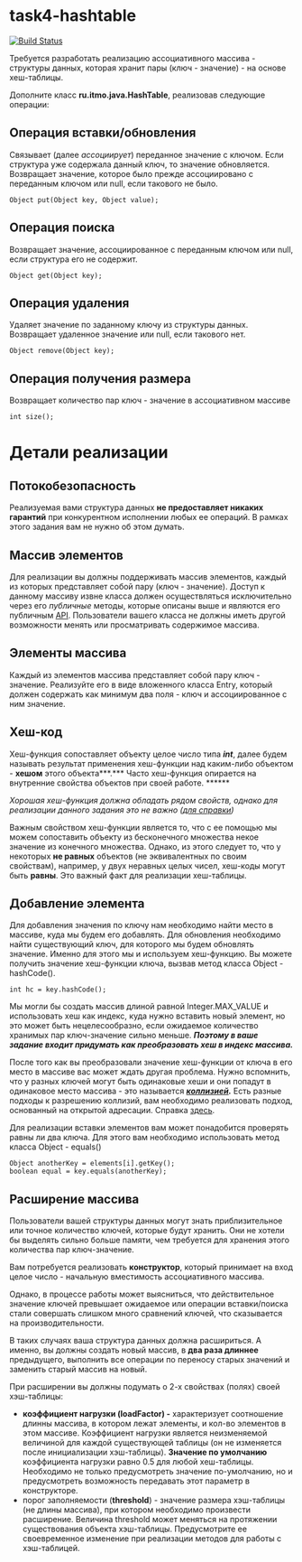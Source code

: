 # task4-hashtable

[![Build Status](https://travis-ci.com/itmo-java-basics-2020/task4-hashtable-Solovejko.svg?branch=master)](https://travis-ci.com/itmo-java-basics-2020/task4-hashtable-Solovejko)


Требуется разработать реализацию ассоциативного массива - структуры данных, которая хранит пары (ключ - значение) - на основе хеш-таблицы.

Дополните класс **ru.itmo.java.HashTable**, реализовав следующие операции:

## Операция вставки/обновления

Связывает (далее *ассоциирует*) переданное значение с ключом. Если структура уже содержала данный ключ, то значение обновляется. Возвращает значение, которое было прежде ассоциировано с переданным ключом или null, если такового не было.

    Object put(Object key, Object value);

## Операция поиска

Возвращает значение, ассоциированное с переданным ключом или null, если структура его не содержит.

    Object get(Object key);

## Операция удаления

Удаляет значение по заданному ключу из структуры данных. Возвращает удаленное значение или null, если такового нет.

    Object remove(Object key);

## Операция получения размера

Возвращает количество пар ключ - значение в ассоциативном массиве

    int size();

# Детали реализации

## Потокобезопасность

Реализуемая вами структура данных **не предоставляет никаких гарантий** при конкурентном исполнении любых ее операций. В рамках этого задания вам не нужно об этом думать.

## Массив элементов

Для реализации вы должны поддерживать массив элементов, каждый из которых представляет собой пару (ключ - значение). Доступ к данному массиву извне класса должен осуществляться исключительно через его *публичные* методы, которые описаны выше и являются его публичным [API](https://ru.wikipedia.org/wiki/API). Пользователи вашего класса не должны иметь другой возможности менять или просматривать содержимое массива.

## Элементы массива

Каждый из элементов массива представляет собой пару ключ - значение. Реализуйте его в виде вложенного класса Entry, который должен содержать как минимум два поля - ключ и ассоциированное с ним значение.

## Хеш-код

Хеш-функция сопоставляет объекту целое число типа ***int***, далее будем называть результат применения хеш-функции над каким-либо объектом - **хешом** этого объекта***.*** Часто хеш-функция опирается на внутренние свойства объектов при своей работе. ******

*Хорошая хеш-функция должна обладать рядом свойств, однако для реализации данного задания это не важно ([для справки](https://ru.wikipedia.org/wiki/%D0%A5%D0%B5%D1%88-%D1%84%D1%83%D0%BD%D0%BA%D1%86%D0%B8%D1%8F))*

Важным свойством хеш-функции является то, что с ее помощью мы можем сопоставить объекту из бесконечного множества некое значение из конечного множества. Однако, из этого следует то, что у некоторых **не равных** объектов (не эквивалентных по своим свойствам), например, у двух неравных целых чисел, хеш-коды могут быть **равны**. Это важный факт для реализации хеш-таблицы.

## Добавление элемента

Для добавления значения по ключу нам необходимо найти место в массиве, куда мы будем его добавлять. Для обновления необходимо найти существующий ключ, для которого мы будем обновлять значение. Именно для этого мы и используем хеш-функцию. Вы можете получить значение хеш-функции ключа, вызвав метод класса Object - hashCode().

    int hc = key.hashCode();

Мы могли бы создать массив длиной равной Integer.MAX_VALUE и использовать хеш как индекс, куда нужно вставить новый элемент, но это может быть нецелесообразно, если ожидаемое количество хранимых пар ключ-значение сильно меньше. ***Поэтому в ваше задание входит придумать как преобразовать хеш в индекс массива.***

После того как вы преобразовали значение хеш-функции от ключа в его место в массиве вас может ждать другая проблема. Нужно вспомнить, что у разных ключей могут быть одинаковые хеши и они попадут в одинаковое место массива - это называется ***[коллизией](https://ru.wikipedia.org/wiki/%D0%9A%D0%BE%D0%BB%D0%BB%D0%B8%D0%B7%D0%B8%D1%8F_%D1%85%D0%B5%D1%88-%D1%84%D1%83%D0%BD%D0%BA%D1%86%D0%B8%D0%B8).*** Есть разные подходы к разрешению коллизий, вам необходимо реализовать подход, основанный на открытой адресации. Справка [здесь](https://ru.wikipedia.org/wiki/%D0%A5%D0%B5%D1%88-%D1%82%D0%B0%D0%B1%D0%BB%D0%B8%D1%86%D0%B0#%D0%9E%D1%82%D0%BA%D1%80%D1%8B%D1%82%D0%B0%D1%8F_%D0%B0%D0%B4%D1%80%D0%B5%D1%81%D0%B0%D1%86%D0%B8%D1%8F).

Для реализации вставки элементов вам может понадобится проверять равны ли два ключа. Для этого вам необходимо использовать метод класса Object - equals()

    Object anotherKey = elements[i].getKey();
    boolean equal = key.equals(anotherKey);

## Расширение массива

Пользователи вашей структуры данных могут знать приблизительное или точное количество ключей, которые будут хранить. Они не хотели бы выделять сильно больше памяти, чем требуется для хранения этого количества пар ключ-значение. 

Вам потребуется реализовать **конструктор**, который принимает на вход целое число - начальную вместимость ассоциативного массива.

Однако, в процессе работы может выясниться, что действительное значение ключей превышает ожидаемое или операции вставки/поиска стали совершать слишком много сравнений ключей, что сказывается на производительности.

В таких случаях ваша структура данных должна расшириться. А именно, вы должны создать новый массив, в **два раза длиннее** предыдущего, выполнить все операции по переносу старых значений и заменить старый массив на новый.

При расширении вы должны подумать о 2-х свойствах (полях) своей хэш-таблицы: 

- **коэффициент нагрузки (loadFactor) -** характеризует соотношение длинны массива, в котором лежат элементы, и кол-во элементов в этом массиве. Коэффициент нагрузки является неизменяемой величиной для каждой существующей таблицы (он не изменяется после инициализации хэш-таблицы). **Значение по умолчанию** коэффициента нагрузки равно 0.5 для любой хеш-таблицы. Необходимо не только предусмотреть значение по-умолчанию, но и предусмотреть возможность передавать этот параметр в конструкторе.
- порог заполняемости (**threshold**) - значение размера хэш-таблицы (не длины массива), при котором необходимо произвести расширение. Величина threshold может меняться на протяжении существования объекта хэш-таблицы. Предусмотрите ее своевременное изменение при реализации методов для работы с хэш-таблицей.